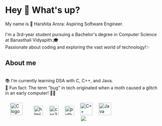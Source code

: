 <h1 align="left">Hey 👋 What's up?</h1>

<p align="left">My name is 🌟 Harshita Arora: Aspiring Software Engineer. <br><br>I'm a 3rd-year student pursuing a Bachelor's degree in Computer Science at Banasthali Vidyapith.🎓 
    <br>Passionate about coding and exploring the vast world of technology!✨</p>

<h2 align="left">About me</h2>

<p align="left"> <br>📚 I'm currently learning DSA with C, C++, and Java. <br>🎲 Fun fact: The term "bug" in tech originated when a moth caused a glitch in an early computer! 🦋👾</p>



###



###


###

<div align="left">
 
  <img width="12" />
 <img src="https://cdn.jsdelivr.net/gh/devicons/devicon/icons/c/c-original.svg" height="40" alt="C logo" />
  <img width="12" />
  <img width="12" />
  <img src="https://cdn.jsdelivr.net/gh/devicons/devicon/icons/html5/html5-original.svg" height="30" alt="html5 logo"  />
  <img width="12" />
  <img src="https://cdn.jsdelivr.net/gh/devicons/devicon/icons/css3/css3-original.svg" height="30" alt="css3 logo"  />
  <img width="12" />
  <img src="https://cdn.jsdelivr.net/gh/devicons/devicon/icons/python/python-original.svg" height="30" alt="python logo"  />
  <img width="12" />
<img src="https://cdn.jsdelivr.net/gh/devicons/devicon/icons/cplusplus/cplusplus-original.svg" height="40" alt="C++ logo" />
  <img width="12" />
  <img src="https://cdn.jsdelivr.net/gh/devicons/devicon/icons/java/java-original.svg" height="40" alt="Java logo" />
</div>
</div>
<div align="center">
<img src="https://user-images.githubusercontent.com/74038190/221352975-94759904-aa4c-4032-a8ab-b546efb9c478.gif"/>
</div>

